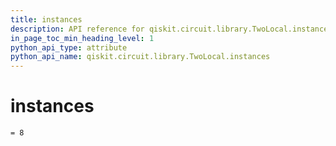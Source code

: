 ```yaml
---
title: instances
description: API reference for qiskit.circuit.library.TwoLocal.instances
in_page_toc_min_heading_level: 1
python_api_type: attribute
python_api_name: qiskit.circuit.library.TwoLocal.instances
---
```


# instances

<span id="qiskit.circuit.library.TwoLocal.instances" />

`= 8`


